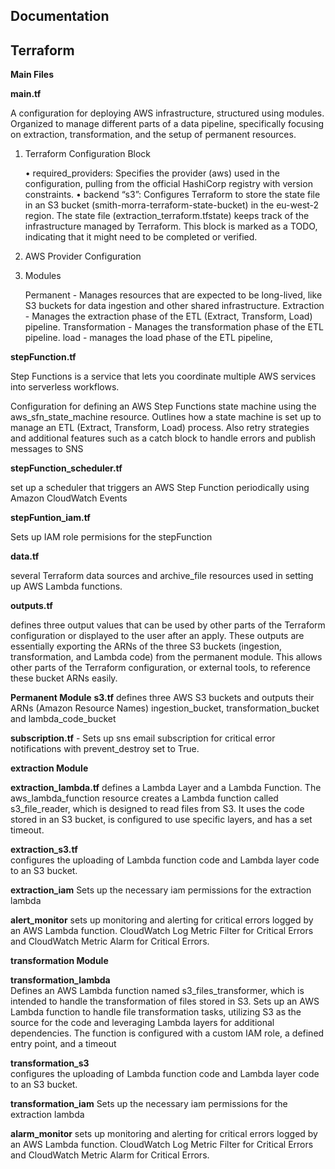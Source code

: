 ## Documentation

## Terraform 

__**Main Files**__

**main.tf** 

A configuration for deploying AWS infrastructure, structured using modules.  Organized to manage different parts of a data pipeline, specifically focusing on extraction, transformation, and the setup of permanent resources. 

1. Terraform Configuration Block

	•	required_providers: Specifies the provider (aws) used in the configuration, pulling from the official HashiCorp registry with version constraints.
	•	backend “s3”: Configures Terraform to store the state file in an S3 bucket (smith-morra-terraform-state-bucket) in the eu-west-2 region. The state file (extraction_terraform.tfstate) keeps track of the infrastructure managed by Terraform. This block is marked as a TODO, indicating that it might need to be completed or verified.

2. AWS Provider Configuration

3. Modules

    Permanent -  Manages resources that are expected to be long-lived, like S3 buckets for data ingestion and other shared infrastructure.
    Extraction - Manages the extraction phase of the ETL (Extract, Transform, Load) pipeline.
    Transformation - Manages the transformation phase of the ETL pipeline.
    load - manages the load phase of the ETL pipeline,

 **stepFunction.tf**

Step Functions is a service that lets you coordinate multiple AWS services into serverless workflows.

Configuration for defining an AWS Step Functions state machine using the aws_sfn_state_machine resource.  Outlines how a state machine is set up to manage an ETL (Extract, Transform, Load) process. Also retry strategies and additional features such as a catch block to handle errors and publish messages to SNS

**stepFunction_scheduler.tf**

set up a scheduler that triggers an AWS Step Function periodically using Amazon CloudWatch Events 

**stepFuntion_iam.tf**

Sets up IAM role permisions for the stepFunction

**data.tf**

several Terraform data sources and archive_file resources used in setting up AWS Lambda functions.

**outputs.tf**

defines three output values that  can be used by other parts of the Terraform configuration or displayed to the user after an apply.  These outputs are essentially exporting the ARNs of the three S3 buckets (ingestion, transformation, and Lambda code) from the permanent module. This allows other parts of the Terraform configuration, or external tools, to reference these bucket ARNs easily. 


__**Permanent Module**__
 **s3.tf** 
  defines three AWS S3 buckets and outputs their ARNs (Amazon Resource Names)  ingestion_bucket, transformation_bucket and lambda_code_bucket

 **subscription.tf** - Sets up sns email subscription for critical error notifications with prevent_destroy set to True.

 __**extraction Module**__

**extraction_lambda.tf** 
 defines a Lambda Layer and a Lambda Function. The aws_lambda_function resource creates a Lambda function called s3_file_reader, which is designed to read files from S3. It uses the code stored in an S3 bucket, is configured to use specific layers, and has a set timeout.

**extraction_s3.tf**  
configures the uploading of Lambda function code and Lambda layer code to an S3 bucket.

**extraction_iam** 
 Sets up the necessary iam permissions for the extraction lambda

**alert_monitor** 
sets up monitoring and alerting for critical errors logged by an AWS Lambda function. CloudWatch Log Metric Filter for Critical Errors and CloudWatch Metric Alarm for Critical Errors.

__**transformation Module**__

**transformation_lambda**  
Defines an AWS Lambda function named s3_files_transformer, which is intended to handle the transformation of files stored in S3.  Sets up an AWS Lambda function to handle file transformation tasks, utilizing S3 as the source for the code and leveraging Lambda layers for additional dependencies. The function is configured with a custom IAM role, a defined entry point, and a timeout 

**transformation_s3**  
configures the uploading of Lambda function code and Lambda layer code to an S3 bucket.

**transformation_iam** 
Sets up the necessary iam permissions for the extraction lambda

**alarm_monitor** 
sets up monitoring and alerting for critical errors logged by an AWS Lambda function. CloudWatch Log Metric Filter for Critical Errors and CloudWatch Metric Alarm for Critical Errors.